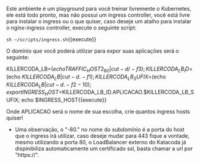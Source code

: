 Este ambiente é um playground para você treinar livremente o Kubernetes, ele está todo pronto, mas não possui um ingress controller, você está livre para instalar o ingress ou o que quiser, caso deseje um atalho para instalar o nginx-ingress controller, execute o seguinte script:

`sh ~/scripts/ingress.sh`{{execute}}

O domínio que você poderá utilizar para expor suas aplicações será o seguinte:

KILLERCODA_LB=$(echo {{TRAFFIC_HOST2_80}} | cut -d/ -f3);KILLERCODA_LB_ID=$(echo $KILLERCODA_LB | cut -d. -f1);KILLERCODA_LB_SUFIX=$(echo $KILLERCODA_LB | cut -d. -f2-10);export INGRESS_HOST=$KILLERCODA_LB_ID.APLICACAO.$KILLERCODA_LB_SUFIX; echo $INGRESS_HOST{{execute}}

Onde APLICACAO será o nome de sua escolha, crie quantos ingress hosts quiser!

* Uma observação, o "-80." no nome do subdomínio é a porta do host que o ingress irá utilizar, caso deseje mudar para 443 fique a vontade, mesmo utilizando a porta 80, o LoadBalancer externo do Katacoda já dispinibiliza automaticamente um certificado ssl, basta chamar a url por "https://".
